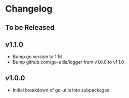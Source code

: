 # Changelog

## To be Released

## v1.1.0

* Bump go version to 1.16
* Bump github.com/go-utils/logger from v1.0.0 to v1.1.0

## v1.0.0

* Initial breakdown of go-utils into subpackages
